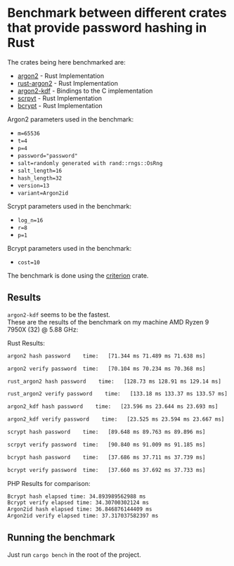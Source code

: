 # Benchmark between different crates that provide password hashing in Rust

The crates being here benchmarked are:

- [argon2](https://crates.io/crates/argon2) - Rust Implementation
- [rust-argon2](https://crates.io/crates/rust-argon2) - Rust Implementation
- [argon2-kdf](https://crates.io/crates/argon2-kdf) - Bindings to the C implementation
- [scrpyt](https://crates.io/crates/scrypt) - Rust Implementation
- [bcrypt](https://crates.io/crates/bcrypt) - Rust Implementation

Argon2 parameters used in the benchmark:

- `m=65536`
- `t=4`
- `p=4`
- `password="password"`
- `salt=randomly generated with rand::rngs::OsRng`
- `salt_length=16`
- `hash_length=32`
- `version=13`
- `variant=Argon2id`

Scrypt parameters used in the benchmark:

- `log_n=16`
- `r=8`
- `p=1`

Bcrypt parameters used in the benchmark:

- `cost=10`

The benchmark is done using the [criterion](https://crates.io/crates/criterion) crate.  

## Results

`argon2-kdf` seems to be the fastest.  
These are the results of the benchmark on my machine AMD Ryzen 9 7950X (32) @ 5.88 GHz:

Rust Results:

```bash
argon2 hash password    time:   [71.344 ms 71.489 ms 71.638 ms]

argon2 verify password  time:   [70.104 ms 70.234 ms 70.368 ms]

rust_argon2 hash password    time:   [128.73 ms 128.91 ms 129.14 ms]

rust_argon2 verify password    time:   [133.18 ms 133.37 ms 133.57 ms]

argon2_kdf hash password    time:   [23.596 ms 23.644 ms 23.693 ms]

argon2_kdf verify password    time:   [23.525 ms 23.594 ms 23.667 ms]

scrypt hash password    time:   [89.648 ms 89.763 ms 89.896 ms]

scrpyt verify password  time:   [90.840 ms 91.009 ms 91.185 ms]

bcrypt hash password    time:   [37.686 ms 37.711 ms 37.739 ms]

bcrypt verify password  time:   [37.660 ms 37.692 ms 37.733 ms]
```

PHP Results for comparison:

```bash
Bcrypt hash elapsed time: 34.893989562988 ms
Bcrypt verify elapsed time: 34.30700302124 ms
Argon2id hash elapsed time: 36.846876144409 ms
Argon2id verify elapsed time: 37.317037582397 ms
```

## Running the benchmark

Just run `cargo bench` in the root of the project.

